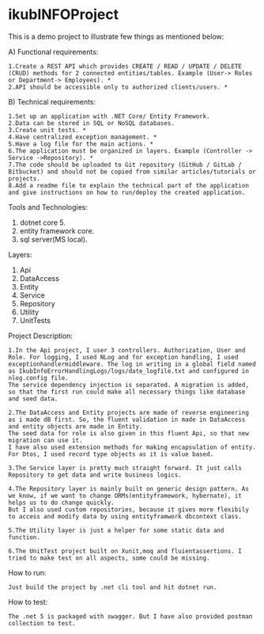 # ikubINFOProject

This is a demo project to illustrate few things as mentioned below:

A) Functional requirements:

    1.Create a REST API which provides CREATE / READ / UPDATE / DELETE (CRUD) methods for 2 connected entities/tables. Example (User-> Roles or Department-> Employees). *
    2.API should be accessible only to authorized clients/users. *
   
B) Technical requirements:

    1.Set up an application with .NET Core/ Entity Framework.
    2.Data can be stored in SQL or NoSQL databases.
    3.Create unit tests. *
    4.Have centralized exception management. *
    5.Have a log file for the main actions. *
    6.The application must be organized in layers. Example (Controller -> Service ->Repository). *
    7.The code should be uploaded to Git repository (GitHub / GitLab / Bitbucket) and should not be copied from similar articles/tutorials or projects.
    8.Add a readme file to explain the technical part of the application and give instructions on how to run/deploy the created application.

Tools and Technologies:
 1. dotnet core 5.
 2. entity framework core.
 3. sql server(MS local).

Layers:
 1. Api
 2. DataAccess
 3. Entity
 4. Service
 5. Repository
 6. Utility
 7. UnitTests

Project Description:

    1.In the Api project, I user 3 controllers. Authorization, User and Role. For logging, I used NLog and for exception handling, I used exceptionhandlermiddleware. The log in writing in a global field named as IkubInfoErrorHandlingLogs/logs/date_logfile.txt and configured in nlog.config file.
    The service dependency injection is separated. A migration is added, so that the first run could make all necessary things like database and seed data.

    2.The DataAccess and Entity projects are made of reverse engineering as i made dB first. So, the fluent validation in made in DataAccess and entity objects are made in Entity.
    The seed data for role is also given in this fluent Api, so that new migration can use it.
    I have also used extension methods for making encapsulation of entity. For Dtos, I used record type objects as it is value based.

    3.The Service layer is pretty much straight forward. It just calls Repository to get data and write business logics.

    4.The Repository layer is mainly built on generic design pattern. As we know, if we want to change ORMs(entityframework, hybernate), it helps us to do change quickly.
    But I also used custom repositories, because it gives more flexibily to access and modify data by using entityframwork dbcontext class.

    5.The Utility layer is just a helper for some static data and function.

    6.The UnitTest project built on Xunit,moq and fluientassertions. I tried to make test on all aspects, some could be missing.


How to run:

    Just build the project by .net cli tool and hit dotnet run.

How to test:

    The .net 5 is packaged with swagger. But I have also provided postman collection to test.




